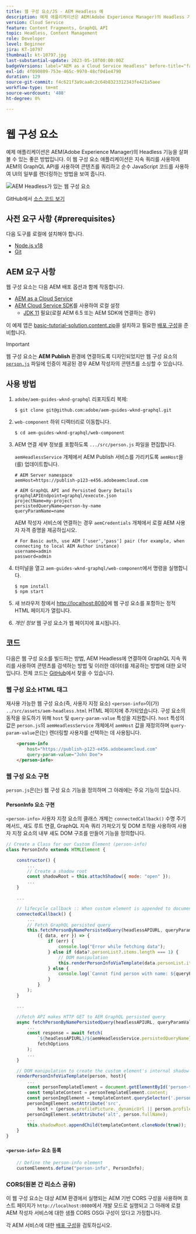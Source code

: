 ```yaml
---
title: 웹 구성 요소/JS - AEM Headless 예
description: 예제 애플리케이션은 AEM(Adobe Experience Manager)의 Headless 기능을 살펴볼 수 있는 좋은 방법입니다. 이 웹 구성 요소/JS 애플리케이션은 지속 쿼리를 사용하여 AEM의 GraphQL API를 사용하여 콘텐츠를 쿼리하는 방법을 보여 줍니다.
version: Cloud Service
feature: Content Fragments, GraphQL API
topic: Headless, Content Management
role: Developer
level: Beginner
jira: KT-10797
thumbnail: kt-10797.jpg
last-substantial-update: 2023-05-10T00:00:00Z
badgeVersions: label="AEM as a Cloud Service Headless" before-title="false"
exl-id: 4f090809-753e-465c-9970-48cf0d1e4790
duration: 129
source-git-commit: f4c621f3a9caa8c2c64b8323312343fe421a5aee
workflow-type: tm+mt
source-wordcount: '488'
ht-degree: 0%

---
```


# 웹 구성 요소

예제 애플리케이션은 AEM(Adobe Experience Manager)의 Headless 기능을 살펴볼 수 있는 좋은 방법입니다. 이 웹 구성 요소 애플리케이션은 지속 쿼리를 사용하여 AEM의 GraphQL API를 사용하여 콘텐츠를 쿼리하고 순수 JavaScript 코드를 사용하여 UI의 일부를 렌더링하는 방법을 보여 줍니다.

![AEM Headless가 있는 웹 구성 요소](./assets/web-component/web-component.png)

GitHub에서 [소스 코드 보기](https://github.com/adobe/aem-guides-wknd-graphql/tree/main/web-component)

## 사전 요구 사항 {#prerequisites}

다음 도구를 로컬에 설치해야 합니다.

+ [Node.js v18](https://nodejs.org/en/)
+ [Git](https://git-scm.com/)

## AEM 요구 사항

웹 구성 요소는 다음 AEM 배포 옵션과 함께 작동합니다.

+ [AEM as a Cloud Service](https://experienceleague.adobe.com/docs/experience-manager-cloud-service/content/implementing/deploying/overview.html)
+ [AEM Cloud Service SDK](https://experienceleague.adobe.com/docs/experience-manager-learn/cloud-service/local-development-environment-set-up/overview.html?lang=ko-KR)를 사용하여 로컬 설정
   + [JDK 11](https://experience.adobe.com/#/downloads/content/software-distribution/en/general.html?1_group.propertyvalues.property=.%2Fjcr%3Acontent%2Fmetadata%2Fdc%3AsoftwareType&amp;1_group.propertyvalues.operation=equals&amp;1_group.propertyvalues.0_values=software-type%3Atoling&amp;fulltext=Oracle%7E+JDK%7E+11%7E&amp;orderby=%40jcr%3Acontent%2Fjcr%3AlastModified&amp;orderby.sort=desc&amp;layout=list&amp;p.offset=0&amp;p.limit=14) 필요(로컬 AEM 6.5 또는 AEM SDK에 연결하는 경우)

이 예제 앱은 [basic-tutorial-solution.content.zip](../multi-step/assets/explore-graphql-api/basic-tutorial-solution.content.zip)을 설치하고 필요한 [배포 구성](../deployment/web-component.md)을 준비합니다.


>[!IMPORTANT]
>
>웹 구성 요소는 __AEM Publish__ 환경에 연결하도록 디자인되었지만 웹 구성 요소의 [`person.js`](https://github.com/adobe/aem-guides-wknd-graphql/blob/main/web-component/src/person.js#L11) 파일에 인증이 제공된 경우 AEM 작성자의 콘텐츠를 소싱할 수 있습니다.

## 사용 방법

1. `adobe/aem-guides-wknd-graphql` 리포지토리 복제:

   ```shell
   $ git clone git@github.com:adobe/aem-guides-wknd-graphql.git
   ```

1. `web-component` 하위 디렉터리로 이동합니다.

   ```shell
   $ cd aem-guides-wknd-graphql/web-component
   ```

1. AEM 연결 세부 정보를 포함하도록 `.../src/person.js` 파일을 편집합니다.

   `aemHeadlessService` 개체에서 AEM Publish 서비스를 가리키도록 `aemHost`을(를) 업데이트합니다.

   ```plain
   # AEM Server namespace
   aemHost=https://publish-p123-e456.adobeaemcloud.com
   
   # AEM GraphQL API and Persisted Query Details
   graphqlAPIEndpoint=graphql/execute.json
   projectName=my-project
   persistedQueryName=person-by-name
   queryParamName=name
   ```

   AEM 작성자 서비스에 연결하는 경우 `aemCredentials` 개체에서 로컬 AEM 사용자 자격 증명을 제공하십시오.

   ```plain
   # For Basic auth, use AEM ['user','pass'] pair (for example, when connecting to local AEM Author instance)
   username=admin
   password=admin
   ```

1. 터미널을 열고 `aem-guides-wknd-graphql/web-component`에서 명령을 실행합니다.

   ```shell
   $ npm install
   $ npm start
   ```

1. 새 브라우저 창에서 [http://localhost:8080](http://localhost:8080)에 웹 구성 요소를 포함하는 정적 HTML 페이지가 열립니다.
1. _개인 정보_ 웹 구성 요소가 웹 페이지에 표시됩니다.

## 코드

다음은 웹 구성 요소를 빌드하는 방법, AEM Headless에 연결하여 GraphQL 지속 쿼리를 사용하여 콘텐츠를 검색하는 방법 및 이러한 데이터를 제공하는 방법에 대한 요약입니다. 전체 코드는 [GitHub](https://github.com/adobe/aem-guides-wknd-graphql/tree/main/web-component)에서 찾을 수 있습니다.

### 웹 구성 요소 HTML 태그

재사용 가능한 웹 구성 요소(즉, 사용자 지정 요소) `<person-info>`이(가) `../src/assets/aem-headless.html` HTML 페이지에 추가되었습니다. 구성 요소의 동작을 유도하기 위해 `host` 및 `query-param-value` 특성을 지원합니다. `host` 특성의 값은 `person.js`의 `aemHeadlessService` 개체에서 `aemHost` 값을 재정의하며 `query-param-value`은(는) 렌더링할 사용자를 선택하는 데 사용됩니다.

```html
    <person-info 
        host="https://publish-p123-e456.adobeaemcloud.com"
        query-param-value="John Doe">
    </person-info>
```

### 웹 구성 요소 구현

`person.js`은(는) 웹 구성 요소 기능을 정의하며 그 아래에는 주요 기능이 있습니다.

#### PersonInfo 요소 구현

`<person-info>` 사용자 지정 요소의 클래스 개체는 `connectedCallback()` 수명 주기 메서드, 섀도 루트 연결, GraphQL 지속 쿼리 가져오기 및 DOM 조작을 사용하여 사용자 지정 요소의 내부 섀도 DOM 구조를 만들어 기능을 정의합니다.

```javascript
// Create a Class for our Custom Element (person-info)
class PersonInfo extends HTMLElement {

    constructor() {
        ...
        // Create a shadow root
        const shadowRoot = this.attachShadow({ mode: "open" });
        ...
    }

    ...

    // lifecycle callback :: When custom element is appended to document
    connectedCallback() {
        ...
        // Fetch GraphQL persisted query
        this.fetchPersonByNamePersistedQuery(headlessAPIURL, queryParamValue).then(
            ({ data, err }) => {
                if (err) {
                    console.log("Error while fetching data");
                } else if (data?.personList?.items.length === 1) {
                    // DOM manipulation
                    this.renderPersonInfoViaTemplate(data.personList.items[0], host);
                } else {
                    console.log(`Cannot find person with name: ${queryParamValue}`);
                }
            }
        );
    }

    ...

    //Fetch API makes HTTP GET to AEM GraphQL persisted query
    async fetchPersonByNamePersistedQuery(headlessAPIURL, queryParamValue) {
        ...
        const response = await fetch(
            `${headlessAPIURL}/${aemHeadlessService.persistedQueryName}${encodedParam}`,
            fetchOptions
        );
        ...
    }

    // DOM manipulation to create the custom element's internal shadow DOM structure
    renderPersonInfoViaTemplate(person, host){
        ...
        const personTemplateElement = document.getElementById('person-template');
        const templateContent = personTemplateElement.content;
        const personImgElement = templateContent.querySelector('.person_image');
        personImgElement.setAttribute('src',
            host + (person.profilePicture._dynamicUrl || person.profilePicture._path));
        personImgElement.setAttribute('alt', person.fullName);
        ...
        this.shadowRoot.appendChild(templateContent.cloneNode(true));
    }
}
```

#### `<person-info>` 요소 등록

```javascript
    // Define the person-info element
    customElements.define("person-info", PersonInfo);
```

### CORS(원본 간 리소스 공유)

이 웹 구성 요소는 대상 AEM 환경에서 실행되는 AEM 기반 CORS 구성을 사용하며 호스트 페이지가 `http://localhost:8080`에서 개발 모드로 실행되고 그 아래에 로컬 AEM 작성자 서비스에 대한 샘플 CORS OSGi 구성이 있다고 가정합니다.

각 AEM 서비스에 대한 [배포 구성](../deployment/web-component.md)을 검토하십시오.
